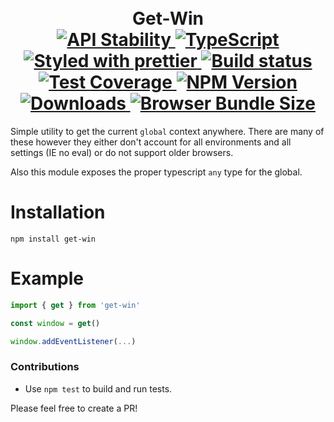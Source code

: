 <h1 align="center">
  <!-- Logo -->
  <br/>
  Get-Win
	<br/>

  <!-- Stability -->
  <a href="https://nodejs.org/api/documentation.html#documentation_stability_index">
    <img src="https://img.shields.io/badge/stability-stable-brightgreen.svg" alt="API Stability"/>
  </a>
  <!-- TypeScript -->
  <a href="http://typescriptlang.org">
    <img src="https://img.shields.io/badge/%3C%2F%3E-typescript-blue.svg" alt="TypeScript"/>
  </a>
  <!-- Prettier -->
  <a href="https://github.com/prettier/prettier">
    <img src="https://img.shields.io/badge/styled_with-prettier-ff69b4.svg" alt="Styled with prettier"/>
  </a>
  <!-- Travis build -->
  <a href="https://travis-ci.org/DylanPiercey/get-win">
  <img src="https://img.shields.io/travis/DylanPiercey/get-win.svg" alt="Build status"/>
  </a>
  <!-- Coveralls coverage -->
  <a href="https://coveralls.io/github/DylanPiercey/get-win">
    <img src="https://img.shields.io/coveralls/DylanPiercey/get-win.svg" alt="Test Coverage"/>
  </a>
  <!-- NPM version -->
  <a href="https://npmjs.org/package/get-win">
    <img src="https://img.shields.io/npm/v/get-win.svg" alt="NPM Version"/>
  </a>
  <!-- Downloads -->
  <a href="https://npmjs.org/package/get-win">
    <img src="https://img.shields.io/npm/dm/get-win.svg" alt="Downloads"/>
  </a>
  <!-- Size -->
  <a href="https://npmjs.org/package/get-win">
    <img src="https://img.shields.io/badge/size-323b-green.svg" alt="Browser Bundle Size"/>
  </a>
</h1>

Simple utility to get the current `global` context anywhere. There are many of these however they either don't account for all environments and all settings (IE no eval) or do not support older browsers.

Also this module exposes the proper typescript `any` type for the global.

# Installation

```console
npm install get-win
```

# Example

```javascript
import { get } from 'get-win'

const window = get()

window.addEventListener(...)
```

### Contributions

* Use `npm test` to build and run tests.

Please feel free to create a PR!
